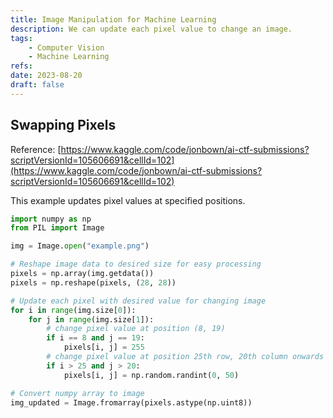```yaml
---
title: Image Manipulation for Machine Learning
description: We can update each pixel value to change an image.
tags: 
    - Computer Vision
    - Machine Learning
refs:
date: 2023-08-20
draft: false
---
```


## Swapping Pixels

Reference: [https://www.kaggle.com/code/jonbown/ai-ctf-submissions?scriptVersionId=105606691&cellId=102](https://www.kaggle.com/code/jonbown/ai-ctf-submissions?scriptVersionId=105606691&cellId=102)

This example updates pixel values at specified positions.

```python
import numpy as np
from PIL import Image

img = Image.open("example.png")

# Reshape image data to desired size for easy processing
pixels = np.array(img.getdata())
pixels = np.reshape(pixels, (28, 28))

# Update each pixel with desired value for changing image
for i in range(img.size[0]):
	for j in range(img.size[1]):
		# change pixel value at position (8, 19)
		if i == 8 and j == 19:
			pixels[i, j] = 255
		# change pixel value at position 25th row, 20th column onwards
		if i > 25 and j > 20:
			pixels[i, j] = np.random.randint(0, 50)

# Convert numpy array to image
img_updated = Image.fromarray(pixels.astype(np.uint8))
```
